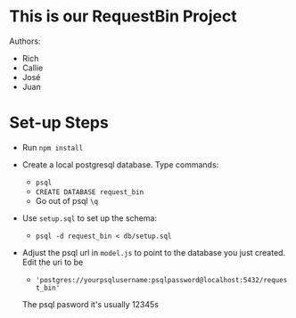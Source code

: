 # This is our RequestBin Project

Authors:
* Rich
* Callie
* José
* Juan

# Set-up Steps
- Run `npm install`

- Create a local postgresql database. Type commands:

  - `psql`
  - `CREATE DATABASE request_bin`
  - Go out of psql `\q`

- Use `setup.sql` to set up the schema:

  - `psql -d request_bin < db/setup.sql`

- Adjust the psql url in `model.js` to point to the database you just created. Edit the uri to be 

  - `'postgres://yourpsqlusername:psqlpassword@localhost:5432/request_bin'`

  The psql pasword it's usually 12345s
